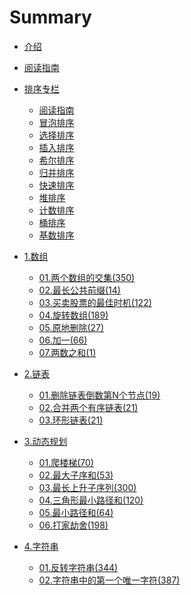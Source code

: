 # Summary


* [介绍](README.md)
* [阅读指南](c99/hello.md)

* [排序专栏]()
   * [阅读指南](sort/0.readme.md)
   * [冒泡排序](sort/1.bubbleSort.md)
   * [选择排序](sort/2.selectionSort.md)
   * [插入排序](sort/3.insertionSort.md)
   * [希尔排序](sort/4.shellSort.md)
   * [归并排序](sort/5.mergeSort.md)
   * [快速排序](sort/6.quickSort.md)
   * [堆排序](sort/7.heapSort.md)
   * [计数排序](sort/8.countingSort.md)
   * [桶排序](sort/9.bucketSort.md)
   * [基数排序](sort/10.radixSort.md)

* [1.数组]()
    * [01.两个数组的交集(350)](c0/001.md)
    * [02.最长公共前缀(14)](c0/002.md)
    * [03.买卖股票的最佳时机(122)](c0/003.md)
    * [04.旋转数组(189)](c0/004.md)
    * [05.原地删除(27)](c0/005.md)
    * [06.加一(66)](c0/006.md)
    * [07.两数之和(1)](c0/007.md)

* [2.链表]()
    * [01.删除链表倒数第N个节点(19)](c1/101.md)
    * [02.合并两个有序链表(21)](c1/102.md)
    * [03.环形链表(21)](c1/103.md)
    
* [3.动态规划]()    
    * [01.爬楼梯(70)](c2/201.md)
    * [02.最大子序和(53)](c2/202.md)
    * [03.最长上升子序列(300)](c2/203.md)
    * [04.三角形最小路径和(120)](c2/204.md)
    * [05.最小路径和(64)](c2/205.md)
    * [06.打家劫舍(198)](c2/206.md)
    
* [4.字符串]()    
    * [01.反转字符串(344)](c3/301.md)
    * [02.字符串中的第一个唯一字符(387)](c3/302.md)

